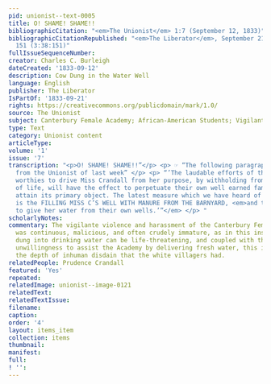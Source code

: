 ```yaml
---
pid: unionist--text-0005
title: O! SHAME! SHAME!!
bibliographicCitation: "<em>The Unionist</em> 1:7 (September 12, 1833)"
bibliographicCitationRepublished: "<em>The Liberator</em>, September 21, 1833, p.
  151 (3:38:151)"
fullIssueSequenceNumber: 
creator: Charles C. Burleigh
dateCreated: '1833-09-12'
description: Cow Dung in the Water Well
language: English
publisher: The Liberator
IsPartOf: '1833-09-21'
rights: https://creativecommons.org/publicdomain/mark/1.0/
source: The Unionist
subject: Canterbury Female Academy; African-American Students; Vigilante VIolence
type: Text
category: Unionist content
articleType: 
volume: '1'
issue: '7'
transcription: "<p>O! SHAME! SHAME!!”</p> <p> ☞ “The following paragraph is extracted
  from the Unionist of last week” </p> <p> “’The laudable efforts of the Canterbury
  worthies to drive Miss Crandall from her purpose, by withholding from her the necessaries
  of life, will have the effect to perpetuate their own well earned fame, if not to
  attain its primary object. The latest measure which we have heard of their adopting,
  is the FILLING MISS C’S WELL WITH MANURE FROM THE BARNYARD, <em>and then refusing
  to give her water from their own wells.’”</em> </p> "
scholarlyNotes: 
commentary: The vigilante violence and harassment of the Canterbury Female Academy
  was continuous, malicious, and often crudely immature, as in this instance. Putting
  dung into drinking water can be life-threatening, and coupled with the white villagers'
  unwillingness to assist the Academy by delivering fresh water, this incident revealed
  the depth of inhuman disdain that the white villagers had.
relatedPeople: Prudence Crandall
featured: 'Yes'
repeated: 
relatedImage: unionist--image-0121
relatedText: 
relatedTextIssue: 
filename: 
caption: 
order: '4'
layout: items_item
collection: items
thumbnail: 
manifest: 
full: 
! '': 
---
```

